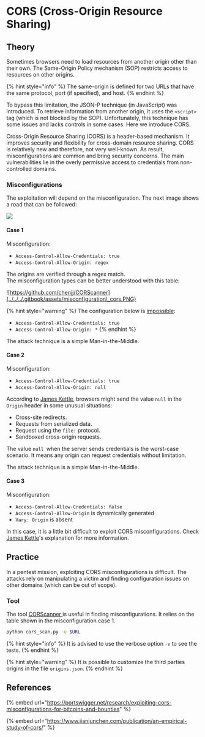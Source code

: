 # CORS (Cross-Origin Resource Sharing)

## Theory

Sometimes browsers need to load resources from another origin other than their own. The Same-Origin Policy mechanism (SOP) restricts access to resources on other origins.&#x20;

{% hint style="info" %}
The same-origin is defined for two URLs that have the same protocol, port (if specified), and host.
{% endhint %}

To bypass this limitation, the JSON-P technique (in JavaScript) was introduced. To retrieve information from another origin, it uses the `<script>` tag (which is not blocked by the SOP). Unfortunately, this technique has some issues and lacks controls in some cases. Here we introduce CORS.

Cross-Origin Resource Sharing (CORS) is a header-based mechanism. It improves security and flexibility for cross-domain resource sharing. CORS is relatively new and therefore, not very well-known. As result, misconfigurations are common and bring security concerns. The main vulnerabilities lie in the overly permissive access to credentials from non-controlled domains.

### Misconfigurations

The exploitation will depend on the misconfiguration. The next image shows a road that can be followed:

![](../../../.gitbook/assets/CORS\_exploitation.png)

#### Case 1

Misconfiguration:

* `Access-Control-Allow-Credentials: true`
* `Access-Control-Allow-Origin: regex`

The origins are verified through a regex match.\
The misconfiguration types can be better understood with this table:

![https://github.com/chenjj/CORScanner](../../../.gitbook/assets/misconfiguration\_cors.PNG)

{% hint style="warning" %}
The configuration below is [impossible](https://developer.mozilla.org/en-US/docs/Web/HTTP/CORS#requests\_with\_credentials):

* `Access-Control-Allow-Credentials: true`
* `Access-Control-Allow-Origin: *`
{% endhint %}

The attack technique is a simple Man-in-the-Middle.

#### Case 2

Misconfiguration:

* `Access-Control-Allow-Credentials: true`
* `Access-Control-Allow-Origin: null`

According to [James Kettle](https://portswigger.net/research/exploiting-cors-misconfigurations-for-bitcoins-and-bounties), browsers might send the value `null` in the `Origin` header in some unusual situations:

* Cross-site redirects.
* Requests from serialized data.
* Request using the `file:` protocol.
* Sandboxed cross-origin requests.

The value `null `when the server sends credentials is the worst-case scenario. It means any origin can request credentials without limitation.

The attack technique is a simple Man-in-the-Middle.

#### Case 3

Misconfiguration:

* `Access-Control-Allow-Credentials: false`
* `Access-Control-Allow-Origin` is dynamically generated
* `Vary: Origin` is absent

In this case, it is a little bit difficult to exploit CORS misconfigurations. Check [James Kettle](https://portswigger.net/research/exploiting-cors-misconfigurations-for-bitcoins-and-bounties)'s explanation for more information.&#x20;

## Practice

In a pentest mission, exploiting CORS misconfigurations is difficult. The attacks rely on manipulating a victim and finding configuration issues on other domains (which can be out of scope).

### Tool

The tool [CORScanner ](https://github.com/chenjj/CORScanner)is useful in finding misconfigurations. It relies on the table shown in the misconfiguration case 1.

```bash
python cors_scan.py -u $URL
```

{% hint style="info" %}
It is advised to use the verbose option `-v` to see the tests.
{% endhint %}

{% hint style="warning" %}
It is possible to customize the third parties origins in the file `origins.json`.
{% endhint %}

## References

{% embed url="https://portswigger.net/research/exploiting-cors-misconfigurations-for-bitcoins-and-bounties" %}

{% embed url="https://www.jianjunchen.com/publication/an-empirical-study-of-cors/" %}
